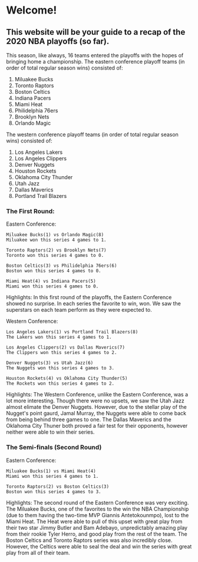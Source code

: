 # Welcome!
## This website will be your guide to a recap of the 2020 NBA playoffs (so far).

This season, like always, 16 teams entered the playoffs with the hopes of bringing home a championship.
  The eastern conference playoff teams (in order of total regular season wins) consisted of:
  1. Miluakee Bucks
  2. Toronto Raptors
  3. Boston Celtics
  4. Indiana Pacers
  5. Miami Heat
  6. Philidelphia 76ers
  7. Brooklyn Nets
  8. Orlando Magic
  
  The western conference playoff teams (in order of total regular season wins) consisted of:
  1. Los Angeles Lakers
  2. Los Angeles Clippers
  3. Denver Nuggets
  4. Houston Rockets
  5. Oklahoma City Thunder
  6. Utah Jazz
  7. Dallas Maverics
  8. Portland Trail Blazers
  
  ### The First Round:
  Eastern Conference:
  
    Miluakee Bucks(1) vs Orlando Magic(8)   
    Miluakee won this series 4 games to 1.
    
    Toronto Raptors(2) vs Brooklyn Nets(7)
    Toronto won this series 4 games to 0.
    
    Boston Celtics(3) vs Philidelphia 76ers(6)
    Boston won this series 4 games to 0.
    
    Miami Heat(4) vs Indiana Pacers(5)
    Miami won this series 4 games to 0.
  
  Highlights: In this first round of the playoffs, the Eastern Conference showed no surprise. In each series the favorite to win, won. We saw the superstars on each team perform as they were expected to. 
  
  Western Conference: 
    
    Los Angeles Lakers(1) vs Portland Trail Blazers(8)
    The Lakers won this series 4 games to 1.
    
    Los Angeles Clippers(2) vs Dallas Maverics(7)
    The Clippers won this series 4 games to 2.
    
    Denver Nuggets(3) vs Utah Jazz(6)
    The Nuggets won this series 4 games to 3.
    
    Houston Rockets(4) vs Oklahoma City Thunder(5)
    The Rockets won this series 4 games to 2.
  
  Highlights: The Western Conference, unlike the Eastern Conference, was a lot more interesting. Though there were no upsets, we saw the Utah Jazz almost elimate the Denver Nuggets. However, due to the stellar play of the Nugget's point gaurd, Jamal Murray, the Nuggets were able to come back from being behind three games to one. The Dallas Maverics and the Oklahoma City Thuner both proved a fair test for their opponents, however neither were able to win their series. 
 
### The Semi-finals (Second Round)
Eastern Conference:
    
    Miluakee Bucks(1) vs Miami Heat(4)
    Miami won this series 4 games to 1.
    
    Toronto Raptors(2) vs Boston Celtics(3)
    Boston won this series 4 games to 3.
  
  Highlights: The second round of the Eastern Conference was very exciting. The Miluakee Bucks, one of the favorites to the win the NBA Championship (due to them having the two-time MVP Giannis Antetokounmpo), lost to the Miami Heat. The Heat were able to pull of this upset with great play from their two star Jimmy Butler and Bam Adebayo, unpredictably amazing play from their rookie Tyler Herro, and good play from the rest of the team. 
    The Boston Celtics and Toronto Raptors series was also incredibly close. However, the Celtics were able to seal the deal and win the series with great play from all of their team.
    
    
    
    
    
    
  
